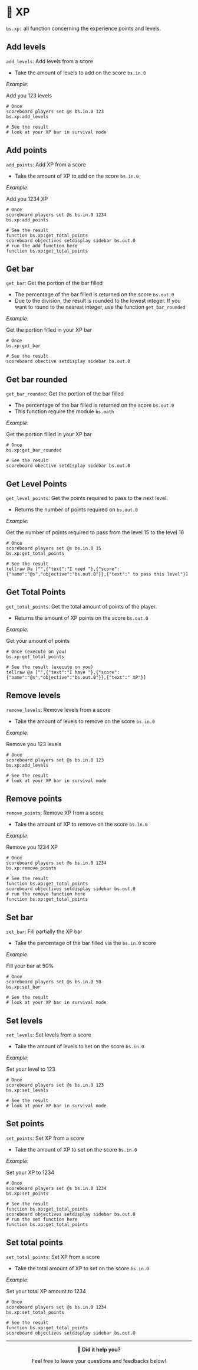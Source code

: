 # 🏅 XP

`bs.xp:` all function concerning the experience points and levels.

## Add levels

`add_levels`: Add levels from a score

- Take the amount of levels to add on the score `bs.in.0`

*Example:*

Add you 123 levels

```
# Once
scoreboard players set @s bs.in.0 123
bs.xp:add_levels

# See the result
# look at your XP bar in survival mode
```

## Add points

`add_points`: Add XP from a score

- Take the amount of XP to add on the score `bs.in.0`

*Example:*

Add you 1234 XP

```
# Once
scoreboard players set @s bs.in.0 1234
bs.xp:add_points

# See the result
function bs.xp:get_total_points
scoreboard objectives setdisplay sidebar bs.out.0
# run the add function here
function bs.xp:get_total_points
```

## Get bar

`get_bar`: Get the portion of the bar filled

- The percentage of the bar filled is returned on the score `bs.out.0`
- Due to the division, the result is rounded to the lowest integer. If you want to round to the nearest integer, use the function `get_bar_rounded`

*Example:*

Get the portion filled in your XP bar

```
# Once
bs.xp:get_bar

# See the result
scoreboard obective setdisplay sidebar bs.out.0
```

## Get bar rounded

`get_bar_rounded`: Get the portion of the bar filled

- The percentage of the bar filled is returned on the score `bs.out.0`
- This function require the module `bs.math`

*Example:*

Get the portion filled in your XP bar

```
# Once
bs.xp:get_bar_rounded

# See the result
scoreboard obective setdisplay sidebar bs.out.0
```

## Get Level Points

`get_level_points`: Get the points required to pass to the next level.

- Returns the number of points required on `bs.out.0`

*Example:*

Get the number of points required to pass from the level 15 to the level 16

```
# Once
scoreboard players set @s bs.in.0 15
bs.xp:get_total_points

# See the result
tellraw @a ["",{"text":"I need "},{"score":{"name":"@s","objective":"bs.out.0"}},{"text":" to pass this level"}]
```

## Get Total Points

`get_total_points`: Get the total amount of points of the player.

-  Returns the amount of XP points on the score `bs.out.0`

*Example:*

Get your amount of points

```
# Once (execute on you)
bs.xp:get_total_points

# See the result (execute on you)
tellraw @a ["",{"text":"I have "},{"score":{"name":"@s","objective":"bs.out.0"}},{"text":" XP"}]
```

## Remove levels

`remove_levels`: Remove levels from a score

-  Take the amount of levels to remove on the score `bs.in.0`

*Example:*

Remove you 123 levels

```
# Once
scoreboard players set @s bs.in.0 123
bs.xp:add_levels

# See the result
# look at your XP bar in survival mode
```

## Remove points

`remove_points`: Remove XP from a score

-  Take the amount of XP to remove on the score `bs.in.0`

*Example:*

Remove you 1234 XP

```
# Once
scoreboard players set @s bs.in.0 1234
bs.xp:remove_points

# See the result
function bs.xp:get_total_points
scoreboard objectives setdisplay sidebar bs.out.0
# run the remove function here
function bs.xp:get_total_points
```

## Set bar

`set_bar`: Fill partially the XP bar

-  Take the percentage of the bar filled via the `bs.in.0` score

*Example:*

Fill your bar at 50%

```
# Once
scoreboard players set @s bs.in.0 50
bs.xp:set_bar

# See the result
# look at your XP bar in survival mode
```

## Set levels

`set_levels`: Set levels from a score

- Take the amount of levels to set on the score `bs.in.0`

*Example:*

Set your level to 123

```
# Once
scoreboard players set @s bs.in.0 123
bs.xp:set_levels

# See the result
# look at your XP bar in survival mode
```

## Set points

`set_points`: Set XP from a score

- Take the amount of XP to set on the score `bs.in.0`

*Example:*

Set your XP to 1234

```
# Once
scoreboard players set @s bs.in.0 1234
bs.xp:set_points

# See the result
function bs.xp:get_total_points
scoreboard objectives setdisplay sidebar bs.out.0
# run the set function here
function bs.xp:get_total_points
```

## Set total points

`set_total_points`: Set XP from a score

-  Take the total amount of XP to set on the score `bs.in.0`

*Example:*

Set your total XP amount to 1234

```
# Once
scoreboard players set @s bs.in.0 1234
bs.xp:set_total_points

# See the result
function bs.xp:get_total_points
scoreboard objectives setdisplay sidebar bs.out.0
```

---

<div align=center>

**💬 Did it help you?**

Feel free to leave your questions and feedbacks below!

</div>

<script src="https://giscus.app/client.js"
        data-repo="Gunivers/Glibs"
        data-repo-id="R_kgDOHQjqYg"
        data-category="Documentation"
        data-category-id="DIC_kwDOHQjqYs4CUQpy"
        data-mapping="title"
        data-strict="0"
        data-reactions-enabled="1"
        data-emit-metadata="0"
        data-input-position="bottom"
        data-theme="light"
        data-lang="fr"
        data-loading="lazy"
        crossorigin="anonymous"
        async>
</script>